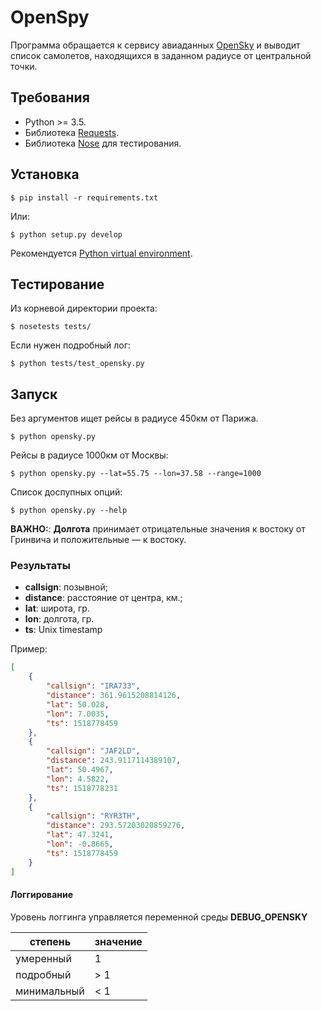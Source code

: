 # OpenSpy

Программа обращается к сервису авиаданных [OpenSky](https://opensky-network.org/apidoc/index.html)
и выводит список самолетов, находящихся в заданном радиусе от центральной точки.

## Требования

* Python >= 3.5.
* Библиотека [Requests](http://docs.python-requests.org/en/master/).
* Библиотека [Nose](http://nose.readthedocs.io/en/latest/) для тестирования.

## Установка

```
$ pip install -r requirements.txt
```

Или:

```
$ python setup.py develop
```

Рекомендуется [Python virtual environment](https://docs.python.org/3/tutorial/venv.html).

## Тестирование

Из корневой директории проекта:

```
$ nosetests tests/
```

Если нужен подробный лог:

```
$ python tests/test_opensky.py
```

## Запуск

Без аргументов ищет рейсы в радиусе  450км от Парижа.

```
$ python opensky.py
```

Рейсы в радиусе  1000км от Москвы:

```
$ python opensky.py --lat=55.75 --lon=37.58 --range=1000
```

Список доспупных опций:

```
$ python opensky.py --help
```

**ВАЖНО:**: **Долгота** принимает отрицательные значения к востоку от Гринвича и
положительные — к востоку.

### Результаты

* **callsign**: позывной;
* **distance**: расстояние от центра, км.;
* **lat**: широта, гр.
* **lon**: долгота, гр.
* **ts**: Unix timestamp

Пример:
```json
[
    {
        "callsign": "IRA733",
        "distance": 361.9615208814126,
        "lat": 50.028,
        "lon": 7.0035,
        "ts": 1518778459
    },
    {
        "callsign": "JAF2LD",
        "distance": 243.9117114389107,
        "lat": 50.4967,
        "lon": 4.5822,
        "ts": 1518778231
    },
    {
        "callsign": "RYR3TH",
        "distance": 293.57203020859276,
        "lat": 47.3241,
        "lon": -0.8665,
        "ts": 1518778459
    }
]
```

#### Логгирование

Уровень логгинга управляется переменной среды **DEBUG_OPENSKY**

| степень     | значение  |
|-------------|-----------|
| умеренный   | 1         |
| подробный   | > 1       |
| минимальный | < 1       |
